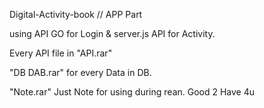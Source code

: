 Digital-Activity-book // APP Part

using API GO for Login & server.js API for Activity.

Every API file in "API.rar"

"DB DAB.rar" for every Data in DB.

"Note.rar" Just Note for using during rean. Good 2 Have 4u
